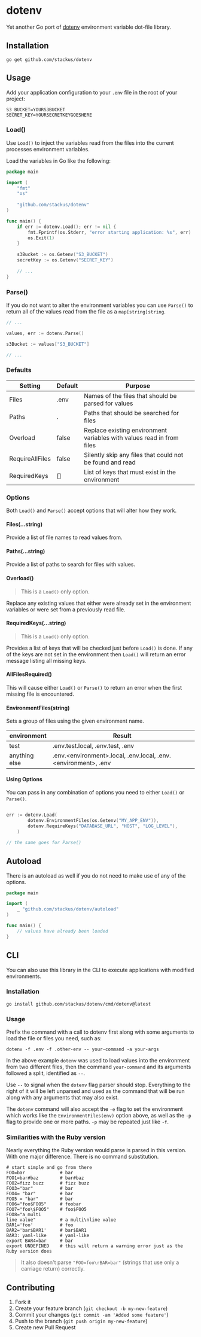 # dotenv

Yet another Go port of [dotenv](https://github.com/bkeeper/dotenv) environment variable dot-file library.

## Installation

```shell
go get github.com/stackus/dotenv
```

## Usage

Add your application configuration to your `.env` file in the root of your project:

```shell
S3_BUCKET=YOURS3BUCKET
SECRET_KEY=YOURSECRETKEYGOESHERE
```

### Load()

Use `Load()` to inject the variables read from the files into the current processes environment variables.

Load the variables in Go like the following:

```go
package main

import (
	"fmt"
	"os"
	
	"github.com/stackus/dotenv"
)

func main() {
    if err := dotenv.Load(); err != nil {
        fmt.Fprintf(os.Stderr, "error starting application: %s", err)
        os.Exit(1)
    }
	
    s3Bucket := os.Getenv("S3_BUCKET")
    secretKey := os.Getenv("SECRET_KEY")
	
    // ...
}
```

### Parse()

If you do not want to alter the environment variables you can use `Parse()` to return all of the values read from the file as a `map[string]string`.

```go
// ...

values, err := dotenv.Parse()

s3Bucket := values["S3_BUCKET"]

// ...
```

### Defaults
| Setting | Default | Purpose                                                               |
| --- | --- |-----------------------------------------------------------------------|
| Files  | .env | Names of the files that should be parsed for values                   |
| Paths | . | Paths that should be searched for files                               |
| Overload | false | Replace existing environment variables with values read in from files |
| RequireAllFiles | false | Silently skip any files that could not be found and read              |
| RequiredKeys | [] | List of keys that must exist in the environment                       |
### Options

Both `Load()` and `Parse()` accept options that will alter how they work.

#### Files(...string)
Provide a list of file names to read values from.

#### Paths(...string)
Provide a list of paths to search for files with values.

#### Overload()
> This is a `Load()` only option.

Replace any existing values that either were already set in the environment variables or were set from a previously read file.

#### RequiredKeys(...string)
> This is a `Load()` only option.

Provides a list of keys that will be checked just before `Load()` is done. If any of the keys are not set in the environment then `Load()` will return an error message listing all missing keys.

#### AllFilesRequired()
This will cause either `Load()` or `Parse()` to return an error when the first missing file is encountered.

#### EnvironmentFiles(string)
Sets a group of files using the given environment name.

| environment | Result                                                           |
| --- |------------------------------------------------------------------|
| test | .env.test.local, .env.test, .env                                 |
| anything else | .env.\<environment>.local, .env.local, .env.\<environment>, .env |

#### Using Options

You can pass in any combination of options you need to either `Load()` or `Parse()`.

```go

err := dotenv.Load(
        dotenv.EnvironmentFiles(os.Getenv("MY_APP_ENV")),
        dotenv.RequireKeys("DATABASE_URL", "HOST", "LOG_LEVEL"),
    )

// the same goes for Parse()
```

## Autoload
There is an autoload as well if you do not need to make use of any of the options.

```go
package main

import (
	_ "github.com/stackus/dotenv/autoload"
)

func main() {
    // values have already been loaded
}

```

## CLI
You can also use this library in the CLI to execute applications with modified environments.

### Installation

```shell
go install github.com/stackus/dotenv/cmd/dotenv@latest
```

### Usage
Prefix the command with a call to dotenv first along with some arguments to load the file or files you need, such as:

```shell
dotenv -f .env -f .other-env -- your-command -a your-args
```

In the above example `dotenv` was used to load values into the environment from two different files, then the command `your-command` and its arguments followed a split, identified as `--`. 

Use `--` to signal when the `dotenv` flag parser should stop. Everything to the right of it will be left unparsed and used as the command that will be run along with any arguments that may also exist.

The `dotenv` command will also accept the `-e` flag to set the environment which works like the `EnvironmentFiles(env)` option above, as well as the `-p` flag to provide one or more paths. `-p` may be repeated just like `-f`.

### Similarities with the Ruby version

Nearly everything the Ruby version would parse is parsed in this version. With one major difference. There is no command substitution.

```env
# start simple and go from there
FOO=bar             # bar
FOO1=bar#baz        # bar#baz
FOO2=fizz buzz      # fizz buzz
FOO3="bar"          # bar
FOO4= "bar"         # bar
FOO5 = "bar"        # bar
FOO6="foo$FOO5"     # foobar
FOO7="foo\$FOO5"    # foo$FOO5
FOO8="a multi
line value"         # a multi\nline value
BAR1='foo'          # foo
BAR2='bar$BAR1'     # bar$BAR1
BAR3: yaml-like     # yaml-like
export BAR4=bar     # bar
export UNDEFINED    # this will return a warning error just as the Ruby version does
```

> It also doesn't parse `"FOO=foo\rBAR=bar"` (strings that use only a carriage return) correctly.

## Contributing

1. Fork it
2. Create your feature branch (`git checkout -b my-new-feature`)
3. Commit your changes (`git commit -am 'Added some feature'`)
4. Push to the branch (`git push origin my-new-feature`)
5. Create new Pull Request
